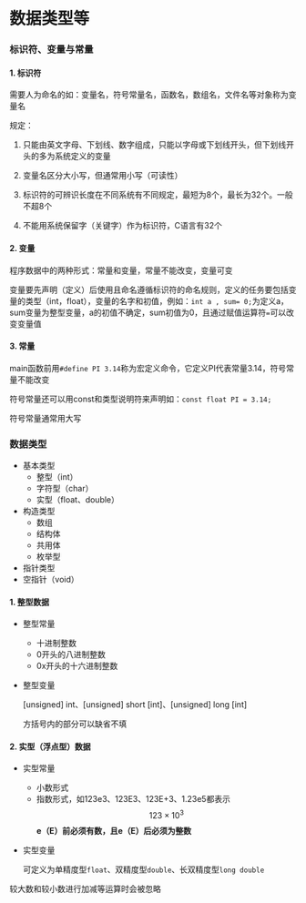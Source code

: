# 数据类型等

### 标识符、变量与常量

#### 1. 标识符

需要人为命名的如：变量名，符号常量名，函数名，数组名，文件名等对象称为变量名

规定：

1. 只能由英文字母、下划线、数字组成，只能以字母或下划线开头，但下划线开头的多为系统定义的变量

2. 变量名区分大小写，但通常用小写（可读性）
3. 标识符的可辨识长度在不同系统有不同规定，最短为8个，最长为32个。一般不超8个
4. 不能用系统保留字（关键字）作为标识符，C语言有32个

#### 2. 变量

程序数据中的两种形式：常量和变量，常量不能改变，变量可变

变量要先声明（定义）后使用且命名遵循标识符的命名规则，定义的任务要包括变量的类型（int，float），变量的名字和初值，例如：`int a , sum= 0;`为定义a，sum变量为整型变量，a的初值不确定，sum初值为0，且通过赋值运算符`=`可以改变变量值

#### 3. 常量

main函数前用`#define PI 3.14`称为宏定义命令，它定义PI代表常量3.14，符号常量不能改变

符号常量还可以用const和类型说明符来声明如：`const float PI = 3.14;`

符号常量通常用大写

### 数据类型

- 基本类型
  - 整型（int）
  - 字符型（char）
  - 实型（float、double）
- 构造类型
  - 数组
  - 结构体
  - 共用体
  - 枚举型
- 指针类型
- 空指针（void）

#### 1. 整型数据

- 整型常量

  - 十进制整数
  - 0开头的八进制整数
  - 0x开头的十六进制整数

- 整型变量

  [unsigned] int、[unsigned] short [int]、[unsigned] long [int]

  方括号内的部分可以缺省不填

#### 2. 实型（浮点型）数据

- 实型常量

  - 小数形式
  - 指数形式，如123e3、123E3、123E+3、1.23e5都表示$$123\times10^3$$**e（E）前必须有数，且e（E）后必须为整数**

- 实型变量

  可定义为单精度型`float`、双精度型`double`、长双精度型`long double`

较大数和较小数进行加减等运算时会被忽略

